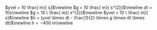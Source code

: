 $yvel = 10 \frac{ m}{ s}$\newline
$g = 10 \frac{ m}{ s^{2}}$\newline
$dt = 10  s$\newline
$g = 10 \ \frac{ m}{ s^{2}}$\newline
$yvel = 10 \ \frac{ m}{ s}$\newline
$h = (yvel \times dt - \frac{1}{2} \times g \times dt \times dt)$\newline
$h = -400 \  m$\newline
